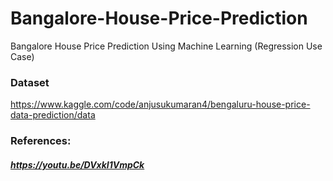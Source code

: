 # Bangalore-House-Price-Prediction
Bangalore House Price Prediction Using Machine Learning (Regression Use Case)

### Dataset
https://www.kaggle.com/code/anjusukumaran4/bengaluru-house-price-data-prediction/data

### References:
##### https://youtu.be/DVxkI1VmpCk
